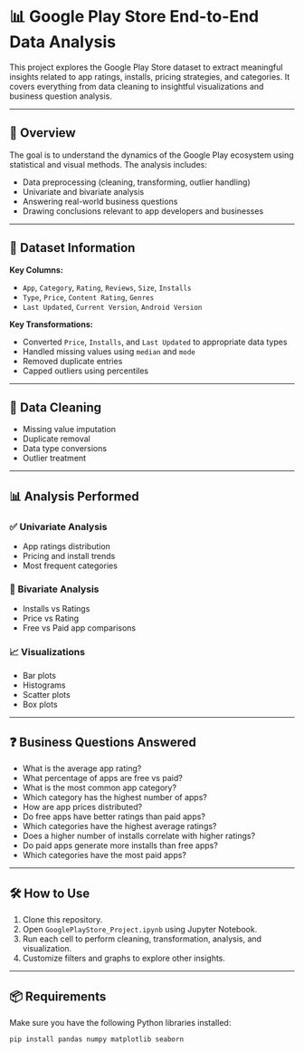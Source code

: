 # 📊 Google Play Store End-to-End Data Analysis

This project explores the Google Play Store dataset to extract meaningful insights related to app ratings, installs, pricing strategies, and categories. It covers everything from data cleaning to insightful visualizations and business question analysis.

---

## 🧠 Overview

The goal is to understand the dynamics of the Google Play ecosystem using statistical and visual methods. The analysis includes:

- Data preprocessing (cleaning, transforming, outlier handling)
- Univariate and bivariate analysis
- Answering real-world business questions
- Drawing conclusions relevant to app developers and businesses

---

## 📁 Dataset Information

**Key Columns:**
- `App`, `Category`, `Rating`, `Reviews`, `Size`, `Installs`
- `Type`, `Price`, `Content Rating`, `Genres`
- `Last Updated`, `Current Version`, `Android Version`

**Key Transformations:**
- Converted `Price`, `Installs`, and `Last Updated` to appropriate data types
- Handled missing values using `median` and `mode`
- Removed duplicate entries
- Capped outliers using percentiles

---

## 🧼 Data Cleaning

- Missing value imputation
- Duplicate removal
- Data type conversions
- Outlier treatment

---

## 📊 Analysis Performed

### ✅ Univariate Analysis
- App ratings distribution
- Pricing and install trends
- Most frequent categories

### 🔗 Bivariate Analysis
- Installs vs Ratings
- Price vs Rating
- Free vs Paid app comparisons

### 📈 Visualizations
- Bar plots
- Histograms
- Scatter plots
- Box plots

---

## ❓ Business Questions Answered

- What is the average app rating?
- What percentage of apps are free vs paid?
- What is the most common app category?
- Which category has the highest number of apps?
- How are app prices distributed?
- Do free apps have better ratings than paid apps?
- Which categories have the highest average ratings?
- Does a higher number of installs correlate with higher ratings?
- Do paid apps generate more installs than free apps?
- Which categories have the most paid apps?

---

## 🛠️ How to Use

1. Clone this repository.
2. Open `GooglePlayStore_Project.ipynb` using Jupyter Notebook.
3. Run each cell to perform cleaning, transformation, analysis, and visualization.
4. Customize filters and graphs to explore other insights.

---

## 📦 Requirements

Make sure you have the following Python libraries installed:

```bash
pip install pandas numpy matplotlib seaborn
